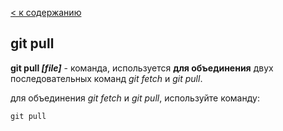   [< к содержанию](./readme.md)

## git pull

**git pull *[file]*** - команда, используется **для объединения** двух последовательных команд *git fetch* и *git pull*.

для объединения *git fetch* и *git pull*, используйте команду:

```bash-
git pull
``` 